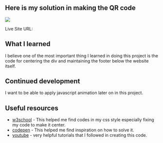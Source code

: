 
## Here is my solution in making the QR code

![](https://ibb.co/4fK0zcR)

Live Site URL: [](https://paumnc.github.io/project1_simpleQRcode/)

## What I learned

I believe one of the most important thing I learned in doing this project is the code for centering the div and maintaining the footer below the website itself.

## Continued development

I want to be able to apply javascript animation later on in this project. 

## Useful resources

- [w3school](https://www.w3schools.com/) - This helped me find codes in my css style especially fixing my code to make it center.
- [codepen](https://codepen.io/trending) - This helped me find inspiration on how to solve it.
- [youtube](https://www.youtube.com/) - very helpful tutorials that I followed in creating this code.